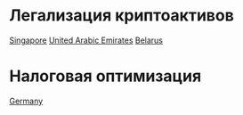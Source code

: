 # Легализация криптоактивов
[Singapore](https://github.com/joobydev/optimize_guides/blob/main/singapore/crypto.md)
[United Arabic Emirates](https://github.com/joobydev/optimize_guides/blob/main/united_arabic_emirates/crypto.md)
[Belarus](https://github.com/joobydev/optimize_guides/blob/main/belarus/crypto.md)

# Налоговая оптимизация
[Germany](https://github.com/joobydev/optimize_guides/blob/main/germany/taxes_with_ug.md)
